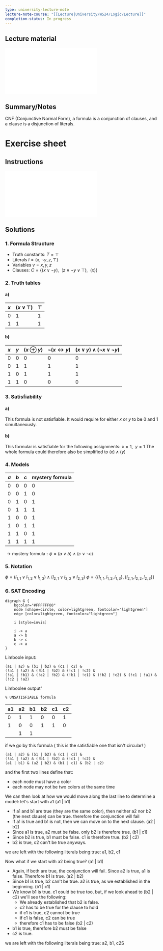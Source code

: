 ```yaml
---
type: university-lecture-note
lecture-note-course: "[[Lecture|University/WS24/Logic/Lecture]]"
completion-status: In progress
---
```

## Lecture material
![](_attachments/sat1.pdf)
## Summary/Notes
 CNF (Conjunctive Normal Form), a formula is a conjunction of clauses, and a clause is a disjunction of literals.

# Exercise sheet
## Instructions
![](_attachments/ex1.pdf)
## Solutions
### 1. Formula Structure
- Truth constants: $T = {\top}$
- Literals $l = \{x, \neg y, z, \top\}$
- Variables $v = x, y, z$
- Clauses:  $C = \{(x \lor \neg y),~~(z \lor \neg y \lor \top),~~(x)\}$
### 2. Truth tables
#### a)
| $x$ | $(x \lor \top)$ | $\top$ |
| --- | --------------- | ------ |
| 0   | 1               | 1      |
| 1   | 1               | 1      |
#### b)
| $x$ | $y$ | $(x \oplus y)$ | $\neg(x \leftrightarrow y)$ | $(x \lor y) \land (\neg x \lor \neg y)$ |
| --- | --- | -------------- | --------------------------- | --------------------------------------- |
| 0   | 0   | 0              | 0                           | 0                                       |
| 0   | 1   | 1              | 1                           | 1                                       |
| 1   | 0   | 1              | 1                           | 1                                       |
| 1   | 1   | 0              | 0                           | 0                                       |
### 3. Satisfiability
#### a)
This formula is not satisfiable. It would require for either $x$ or $y$ to be 0 and 1 simultaneously.
#### b)
This formular is satisfiable for the following assignments: $x = 1, ~~y = 1$
The whole formula could therefore also be simplified to $(x) \land (y)$
### 4. Models
| $a$ | $b$ | $c$ | mystery formula |
| --- | --- | --- | --------------- |
| 0   | 0   | 0   | 0               |
| 0   | 0   | 1   | 0               |
| 0   | 1   | 0   | 1               |
| 0   | 1   | 1   | 1               |
| 1   | 0   | 0   | 1               |
| 1   | 0   | 1   | 1               |
| 1   | 1   | 0   | 1               |
| 1   | 1   | 1   | 1               |
$\rightarrow \text{mystery formula}: \phi = (a \lor b) \land (c \lor \neg c)$

### 5. Notation
$\phi = (l_{1, 1} \lor l_{1, 2} \lor l_{1, 3}) \land (l_{2,1} \lor l_{2,2} \lor l_{2,3})$
$\phi = \{\{l_{1, 1},l_{1, 2},l_{1, 3}\}, \{l_{2,1}, l_{2,2}, l_{2,3}\}\}$
### 6. SAT Encoding
```plantuml
digraph G {
	bgcolor="#FFFFFF00"
	node [shape=circle, color=lightgreen, fontcolor="lightgreen"]
	edge [color=lightgreen, fontcolor="lightgreen"]
	
	i [style=invis]
	
	i -> a
	a -> b
	b -> c
	c -> a
}
```
Limboole input:
```
(a1 | a2) & (b1 | b2) & (c1 | c2) &
(!a1 | !a2) & (!b1 | !b2) & (!c1 | !c2) &
(!a1 | !b1) & (!a2 | !b2) & (!b1 | !c1) & (!b2 | !c2) & (!c1 | !a1) & (!c2 | !a2)
```
Limboolee output"
```
% UNSATISFIABLE formula
```



| a1  | a2  | b1  | b2  | c1  | c2  |
| --- | --- | --- | --- | --- | --- |
| 0   | 1   | 1   | 0   | 0   | 1   |
| 1   | 0   | 0   | 1   | 1   | 0   |
|     | 1   | 1   |     |     |     |

if we go by this formula ( this is the satisfiable one that isn't circular! )
```
(a1 | a2) & (b1 | b2) & (c1 | c2) &
(!a1 | !a2) & (!b1 | !b2) & (!c1 | !c2) &
(a1 | b1) & (a2 | b2) & (b1 | c1) & (b2 | c2)
```
and the first two lines define that:
- each node must have a color
- each node may not be two colors at the same time

We can then look at how we would move along the last line to determine a model:
let's start with a1
(a1 | b1)
- If a1 and b1 are true (they are the same color), then neither a2 nor b2 (the next clause) can be true. therefore the conjunction will fail
- If a1 is true and b1 is not, then we can move on to the next clause.
(a2 | b2)
- Since a1 is true, a2 must be false. only b2 is therefore true.
(b1 | c1)
- Since b2 is true, b1 must be false. c1 is therefore true.
(b2  | c2)
- b2 is true, c2 can't be true anyways.

we are left with the following literals being true: a1, b2, c1

Now what if we start with a2 being true?
(a1 | b1)
- Again, if both are true, the conjunction will fail. Since a2 is true, a1 is false. Therefore b1 is true.
(a2 | b2)
- Since b1 is true, b2 can't be true. a2 is true, as we established in the beginning.
(b1 | c1)
- We know b1 is true. c1 could be true too, but, if we look ahead to (b2 | c2) we'll see the following:
	- We already established that b2 is false. 
	- c2 has to be true for the clause to hold
	- if c1 is true, c2 cannot be true
	- if c1 is false, c2 can be true
	- therefore c1 has to be false
(b2 | c2)
- b1 is true, therefore b2 must be false
- c2 is true.

we are left with the following literals being true: a2, b1, c2S